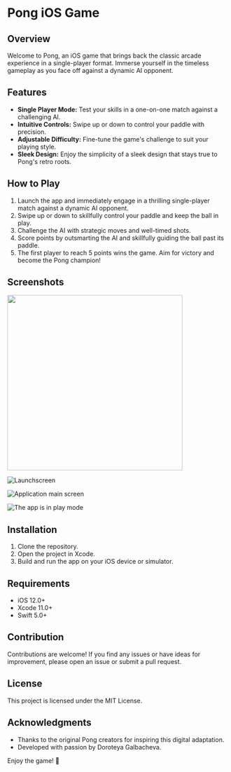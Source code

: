 
# Pong iOS Game

## Overview

Welcome to Pong, an iOS game that brings back the classic arcade experience in a single-player format. Immerse yourself in the timeless gameplay as you face off against a dynamic AI opponent.

## Features

- **Single Player Mode:** Test your skills in a one-on-one match against a challenging AI.
- **Intuitive Controls:** Swipe up or down to control your paddle with precision.
- **Adjustable Difficulty:** Fine-tune the game's challenge to suit your playing style.
- **Sleek Design:** Enjoy the simplicity of a sleek design that stays true to Pong's retro roots.

## How to Play

1. Launch the app and immediately engage in a thrilling single-player match against a dynamic AI opponent.
2. Swipe up or down to skillfully control your paddle and keep the ball in play.
3. Challenge the AI with strategic moves and well-timed shots.
4. Score points by outsmarting the AI and skillfully guiding the ball past its paddle.
5. The first player to reach 5 points wins the game. Aim for victory and become the Pong champion!

## Screenshots

<img src="https://private-user-images.githubusercontent.com/113231573/285569692-6e607271-8b72-4413-b722-f7529659bcbf.png?jwt=eyJhbGciOiJIUzI1NiIsInR5cCI6IkpXVCJ9.eyJpc3MiOiJnaXRodWIuY29tIiwiYXVkIjoicmF3LmdpdGh1YnVzZXJjb250ZW50LmNvbSIsImtleSI6ImtleTEiLCJleHAiOjE3MDA4OTcyNDgsIm5iZiI6MTcwMDg5Njk0OCwicGF0aCI6Ii8xMTMyMzE1NzMvMjg1NTY5NjkyLTZlNjA3MjcxLThiNzItNDQxMy1iNzIyLWY3NTI5NjU5YmNiZi5wbmc_WC1BbXotQWxnb3JpdGhtPUFXUzQtSE1BQy1TSEEyNTYmWC1BbXotQ3JlZGVudGlhbD1BS0lBSVdOSllBWDRDU1ZFSDUzQSUyRjIwMjMxMTI1JTJGdXMtZWFzdC0xJTJGczMlMkZhd3M0X3JlcXVlc3QmWC1BbXotRGF0ZT0yMDIzMTEyNVQwNzIyMjhaJlgtQW16LUV4cGlyZXM9MzAwJlgtQW16LVNpZ25hdHVyZT0yMWNmNzM1NjRiY2M2NWMwMzYzODgzZDQxMjJkMzJmOTQxZDRjOGM2YWNkNmMzN2UyODQ2YjFmNGE0ODYxOTQzJlgtQW16LVNpZ25lZEhlYWRlcnM9aG9zdCZhY3Rvcl9pZD0wJmtleV9pZD0wJnJlcG9faWQ9MCJ9.a3MRN5qEflOFafutlh8MU94RsBKsqT6rpSggf5Zfwuk" height="400">

![Launchscreen](https://private-user-images.githubusercontent.com/113231573/285569698-b5a3da34-646b-4b06-a97c-ca2879ff3887.png?jwt=eyJhbGciOiJIUzI1NiIsInR5cCI6IkpXVCJ9.eyJpc3MiOiJnaXRodWIuY29tIiwiYXVkIjoicmF3LmdpdGh1YnVzZXJjb250ZW50LmNvbSIsImtleSI6ImtleTEiLCJleHAiOjE3MDA4OTQ3NzAsIm5iZiI6MTcwMDg5NDQ3MCwicGF0aCI6Ii8xMTMyMzE1NzMvMjg1NTY5Njk4LWI1YTNkYTM0LTY0NmItNGIwNi1hOTdjLWNhMjg3OWZmMzg4Ny5wbmc_WC1BbXotQWxnb3JpdGhtPUFXUzQtSE1BQy1TSEEyNTYmWC1BbXotQ3JlZGVudGlhbD1BS0lBSVdOSllBWDRDU1ZFSDUzQSUyRjIwMjMxMTI1JTJGdXMtZWFzdC0xJTJGczMlMkZhd3M0X3JlcXVlc3QmWC1BbXotRGF0ZT0yMDIzMTEyNVQwNjQxMTBaJlgtQW16LUV4cGlyZXM9MzAwJlgtQW16LVNpZ25hdHVyZT1lY2M4ZjEyN2JhYmZlOGUyYzBlZWNiMjNlZjA4ZmFhZTNjZTcyYzU1YWU4MzM3YTljMzdmNjIyNDMyYTZmMGVmJlgtQW16LVNpZ25lZEhlYWRlcnM9aG9zdCZhY3Rvcl9pZD0wJmtleV9pZD0wJnJlcG9faWQ9MCJ9.Bafy1O33uq93u5BV0yfvpZ9UWFc2Sx8pOpCTzcaBjjc)

![Application main screen](https://private-user-images.githubusercontent.com/113231573/285569701-c0504207-2458-49ef-abc4-d8ecfea592de.png?jwt=eyJhbGciOiJIUzI1NiIsInR5cCI6IkpXVCJ9.eyJpc3MiOiJnaXRodWIuY29tIiwiYXVkIjoicmF3LmdpdGh1YnVzZXJjb250ZW50LmNvbSIsImtleSI6ImtleTEiLCJleHAiOjE3MDA4OTQ3NzAsIm5iZiI6MTcwMDg5NDQ3MCwicGF0aCI6Ii8xMTMyMzE1NzMvMjg1NTY5NzAxLWMwNTA0MjA3LTI0NTgtNDllZi1hYmM0LWQ4ZWNmZWE1OTJkZS5wbmc_WC1BbXotQWxnb3JpdGhtPUFXUzQtSE1BQy1TSEEyNTYmWC1BbXotQ3JlZGVudGlhbD1BS0lBSVdOSllBWDRDU1ZFSDUzQSUyRjIwMjMxMTI1JTJGdXMtZWFzdC0xJTJGczMlMkZhd3M0X3JlcXVlc3QmWC1BbXotRGF0ZT0yMDIzMTEyNVQwNjQxMTBaJlgtQW16LUV4cGlyZXM9MzAwJlgtQW16LVNpZ25hdHVyZT0yMzYzMjMyZTc4NzNiMDk2NGU5YWMwNzkzY2EzNWM2MzZmNTAwMzI0NDY2N2ZiMDJiZmYwMGRjMzg4NGQyMWRkJlgtQW16LVNpZ25lZEhlYWRlcnM9aG9zdCZhY3Rvcl9pZD0wJmtleV9pZD0wJnJlcG9faWQ9MCJ9.qYim3wKJxpvWOrO4Jz6bU-O8pG0lr-uYYQBJx9Zhnjc)

![The app is in play mode](https://private-user-images.githubusercontent.com/113231573/285569705-882edfb2-f14d-4646-a839-946d5e1044b5.png?jwt=eyJhbGciOiJIUzI1NiIsInR5cCI6IkpXVCJ9.eyJpc3MiOiJnaXRodWIuY29tIiwiYXVkIjoicmF3LmdpdGh1YnVzZXJjb250ZW50LmNvbSIsImtleSI6ImtleTEiLCJleHAiOjE3MDA4OTQ3NzAsIm5iZiI6MTcwMDg5NDQ3MCwicGF0aCI6Ii8xMTMyMzE1NzMvMjg1NTY5NzA1LTg4MmVkZmIyLWYxNGQtNDY0Ni1hODM5LTk0NmQ1ZTEwNDRiNS5wbmc_WC1BbXotQWxnb3JpdGhtPUFXUzQtSE1BQy1TSEEyNTYmWC1BbXotQ3JlZGVudGlhbD1BS0lBSVdOSllBWDRDU1ZFSDUzQSUyRjIwMjMxMTI1JTJGdXMtZWFzdC0xJTJGczMlMkZhd3M0X3JlcXVlc3QmWC1BbXotRGF0ZT0yMDIzMTEyNVQwNjQxMTBaJlgtQW16LUV4cGlyZXM9MzAwJlgtQW16LVNpZ25hdHVyZT0xM2ZhZTY4OGY3NDVjMzFmZTc0MWMxNjU5N2JkMDE2ZTk2YjViMjVkZDU5ODQ0ZWFmZDZkYzQ4N2MyNzliOTcxJlgtQW16LVNpZ25lZEhlYWRlcnM9aG9zdCZhY3Rvcl9pZD0wJmtleV9pZD0wJnJlcG9faWQ9MCJ9.JUN1B6Eyb4pbhK2PWt0mYR5wJuQoD80JJAlNtPuE8bI)

## Installation

1. Clone the repository.
2. Open the project in Xcode.
3. Build and run the app on your iOS device or simulator.

## Requirements

- iOS 12.0+
- Xcode 11.0+
- Swift 5.0+

## Contribution

Contributions are welcome! If you find any issues or have ideas for improvement, please open an issue or submit a pull request.

## License

This project is licensed under the MIT License.

## Acknowledgments

- Thanks to the original Pong creators for inspiring this digital adaptation.
- Developed with passion by Doroteya Galbacheva.

Enjoy the game! 🏓

